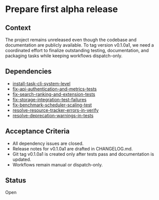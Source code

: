 # Prepare first alpha release

## Context
The project remains unreleased even though the codebase and documentation are
publicly available. To tag version v0.1.0a1, we need a coordinated effort to
finalize outstanding testing, documentation, and packaging tasks while keeping
workflows dispatch-only.

## Dependencies
- [install-task-cli-system-level](archive/install-task-cli-system-level.md)
- [fix-api-authentication-and-metrics-tests](fix-api-authentication-and-metrics-tests.md)
- [fix-search-ranking-and-extension-tests](fix-search-ranking-and-extension-tests.md)
- [fix-storage-integration-test-failures](fix-storage-integration-test-failures.md)
- [fix-benchmark-scheduler-scaling-test](fix-benchmark-scheduler-scaling-test.md)
- [resolve-resource-tracker-errors-in-verify](resolve-resource-tracker-errors-in-verify.md)
- [resolve-deprecation-warnings-in-tests](resolve-deprecation-warnings-in-tests.md)

## Acceptance Criteria
- All dependency issues are closed.
- Release notes for v0.1.0a1 are drafted in CHANGELOG.md.
- Git tag v0.1.0a1 is created only after tests pass and documentation is updated.
- Workflows remain manual or dispatch-only.

## Status
Open
